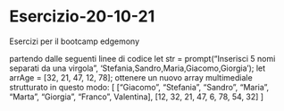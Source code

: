 # Esercizio-20-10-21
Esercizi per il bootcamp edgemony

partendo dalle seguenti linee di codice
let str = prompt(“Inserisci 5 nomi separati da una virgola”, ‘Stefania,Sandro,Maria,Giacomo,Giorgia’);
let arrAge = [32, 21, 47, 12, 78];
ottenere un nuovo array multimediale strutturato in questo modo:
[
  [“Giacomo”, “Stefania”, “Sandro”, “Maria”, “Marta”, “Giorgia”, “Franco”, Valentina],
  [12, 32, 21, 47, 6, 78, 54, 32]
]
